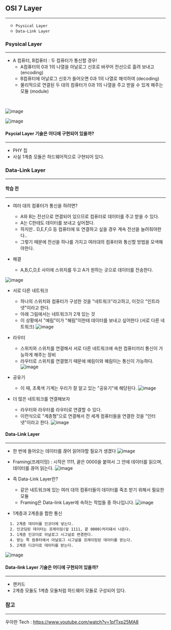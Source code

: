 ## OSI 7 Layer
---
```
  ㅇ Psysical Layer
  ㅇ Data-Link Layer
```

### Psysical Layer
---
+ A 컴퓨터, B컴퓨터 : 두 컴퓨터가 통신할 경우!
  + A컴퓨터의 0과 1의 나열을 아날로그 신호로 바꾸어 전선으로 흘려 보내고 (encoding)
  + B컴퓨터에 아날로그 신호가 들어오면 0과 1의 나열로 해석하여 (decoding)
  + 물리적으로 연결된 두 대의 컴퓨터가 0과 1의 나열을 주고 받을 수 있게 해주는 모듈 (module)

<br/>

![image](https://user-images.githubusercontent.com/76584547/128634323-53ba745a-c5ac-4dbd-b684-25e2316350db.png)


![image](https://user-images.githubusercontent.com/76584547/128634238-7722cd2a-6c72-4c7e-b1a4-f30213b3c927.png)


#### Psycial Layer 기술은 어디에 구현되어 있을까?
---
  + PHY 칩
  + 사실 1계층 모듈은 하드웨어적으로 구현되어 있다.


### Data-Link Layer 
---

#### 학습 전
---
+ 여러 대의 컴퓨터가 통신을 하려면?
  + A와 B는 전선으로 연결되어 있으므로 컴퓨터로 데이터를 주고 받을 수 있다.
  + A는 C한테도 데이터를 보내고 싶어졌다.
  + 하지만.. D,E,F,G 등 컴퓨터에 또 연결하고 싶을 경우 계속 전선을 늘려줘야한다..
  + 그렇기 때문에 전선을 하나를 가지고 여러대의 컴퓨터와 통신할 방법을 모색해야한다.

+ 해결
  + A,B,C,D,E 사이에 스위치를 두고 A가 원하는 곳으로 데이터를 전송한다.

![image](https://user-images.githubusercontent.com/76584547/129146812-c854a3ca-c8b7-4a94-93e3-973699ec8d8d.png)

+ 서로 다른 네트워크 
  + 하나의 스위치와 컴퓨터가 구성한 것을 "네트워크"라고하고, 이것으 "인트라넷"이라고 한다.
  + 아래 그림에서는 네트워크가 2개 있는 것
  + 이 상황에서 "예림"이가 "혜림"이한테 데이터를 보내고 싶어한다 (서로 다른 네트워크)
![image](https://user-images.githubusercontent.com/76584547/129147150-3617be1f-0155-45a6-9ee2-0f079678afe6.png)

+ 라우터
  + 스위치와 스위치를 연결해서 서로 다른 네트워크에 속한 컴퓨터끼리 통신이 가능하게 해주는 장비
  + 라우터로 스위치를 연결했기 때문에 예림이와 혜림이는 통신이 가능하다.
![image](https://user-images.githubusercontent.com/76584547/129147407-533d5420-4b5a-430b-94f2-a1b35b228b6d.png)

+ 공유기
  + 이 때, 초록색 기계는 우리가 잘 알고 있는 "공유기"에 해당된다. 
![image](https://user-images.githubusercontent.com/76584547/129148032-65737a8c-9e64-446b-b01d-5b4921440c56.png)

+ 더 많은 네트워크를 연결해보자
  + 라우터와 라우터를 라우터로 연결할 수 있다.
  + 이런식으로 "계층형"으로 연결해서 전 세계 컴퓨터들을 연결한 것을 "인터넷"이라고 한다.
![image](https://user-images.githubusercontent.com/76584547/129148157-78c4bd84-66ed-4b90-a0c0-f625531e84e4.png)

 
#### Data-Link Layer 
---
+ 한 번에 들어오는 데이터를 끊어 읽어야할 필요가 생겼다
![image](https://user-images.githubusercontent.com/76584547/129148886-20df78cc-b77a-4e75-99ff-7c8d6971596f.png)

+ Framing(프레이밍) : 시작은 1111, 끝은 0000을 붙여서 그 안에 데이터를 읽으며, 데이터를 끊어 읽는다.
![image](https://user-images.githubusercontent.com/76584547/129148948-9b777019-f69f-45c7-93e5-dade5aed003f.png)

+ 즉 Data-Link Layer란?
  + 같은 네트워크에 있는 여러 대의 컴퓨터들이 데이터를 죽조 받기 위해서 필요한 모듈
  + Framing은 Data-link Layer에 속하는 작업들 중 하나입니다.
  ![image](https://user-images.githubusercontent.com/76584547/129148820-f6fb990e-cda0-4469-bed9-13d5fbf29285.png)

+ 1계층과 2계층을 합한 통신
```
  1. 2계층 데이터를 인코더에 넣는다.
  2. 인코딩된 데이터는 프레이밍(앞 1111, 끝 0000)처리돼서 나온다.
  3. 1계층 인코더로 아날로그 시그널로 변경한다.
  4. 받는 쪽 컴퓨터에서 아날로그 시그널을 프레이밍된 데이터를 받는다.
  5. 2계층 디코더로 데이터를 받는다.
```
![image](https://user-images.githubusercontent.com/76584547/129149334-4cadd336-730a-4678-a275-490a695bb570.png)

#### Data-link Layer 기술은 어디에 구현되어 있을까?
---
+ 랜카드
+ 2계층 모듈도 1계층 모듈처럼 하드웨어 모듈로 구성되어 있다.

### 참고 
---
우아한 Tech : https://www.youtube.com/watch?v=1pfTxp25MA8
